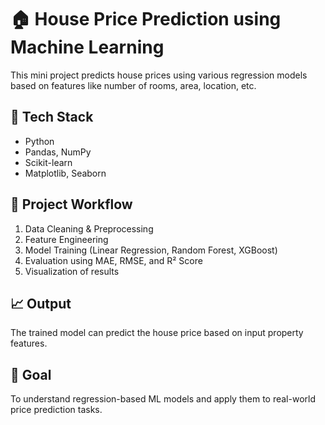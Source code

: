 # 🏠 House Price Prediction using Machine Learning

This mini project predicts house prices using various regression models based on features like number of rooms, area, location, etc.

## 🔧 Tech Stack
- Python
- Pandas, NumPy
- Scikit-learn
- Matplotlib, Seaborn

## 📂 Project Workflow
1. Data Cleaning & Preprocessing
2. Feature Engineering
3. Model Training (Linear Regression, Random Forest, XGBoost)
4. Evaluation using MAE, RMSE, and R² Score
5. Visualization of results

## 📈 Output
The trained model can predict the house price based on input property features.

## 🚀 Goal
To understand regression-based ML models and apply them to real-world price prediction tasks.
